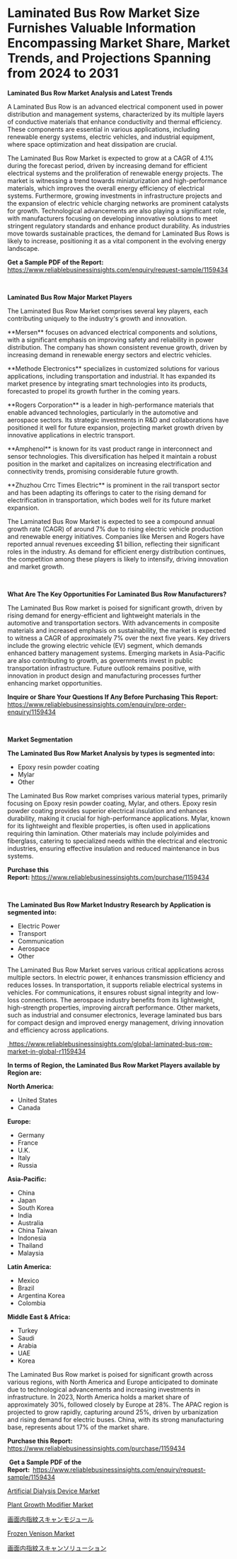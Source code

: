 <p><h1>Laminated Bus Row Market Size Furnishes Valuable Information Encompassing Market Share, Market Trends, and Projections Spanning from 2024 to 2031</h1></p><p><strong>Laminated Bus Row Market Analysis and Latest Trends</strong></p>
<p><p>A Laminated Bus Row is an advanced electrical component used in power distribution and management systems, characterized by its multiple layers of conductive materials that enhance conductivity and thermal efficiency. These components are essential in various applications, including renewable energy systems, electric vehicles, and industrial equipment, where space optimization and heat dissipation are crucial.</p><p>The Laminated Bus Row Market is expected to grow at a CAGR of 4.1% during the forecast period, driven by increasing demand for efficient electrical systems and the proliferation of renewable energy projects. The market is witnessing a trend towards miniaturization and high-performance materials, which improves the overall energy efficiency of electrical systems. Furthermore, growing investments in infrastructure projects and the expansion of electric vehicle charging networks are prominent catalysts for growth. Technological advancements are also playing a significant role, with manufacturers focusing on developing innovative solutions to meet stringent regulatory standards and enhance product durability. As industries move towards sustainable practices, the demand for Laminated Bus Rows is likely to increase, positioning it as a vital component in the evolving energy landscape.</p></p>
<p><strong>Get a Sample PDF of the Report:&nbsp;</strong> <a href="https://www.reliablebusinessinsights.com/enquiry/request-sample/1159434">https://www.reliablebusinessinsights.com/enquiry/request-sample/1159434</a></p>
<p>&nbsp;</p>
<p><strong>Laminated Bus Row Major Market Players</strong></p>
<p><p>The Laminated Bus Row Market comprises several key players, each contributing uniquely to the industry's growth and innovation. </p><p>**Mersen** focuses on advanced electrical components and solutions, with a significant emphasis on improving safety and reliability in power distribution. The company has shown consistent revenue growth, driven by increasing demand in renewable energy sectors and electric vehicles.</p><p>**Methode Electronics** specializes in customized solutions for various applications, including transportation and industrial. It has expanded its market presence by integrating smart technologies into its products, forecasted to propel its growth further in the coming years.</p><p>**Rogers Corporation** is a leader in high-performance materials that enable advanced technologies, particularly in the automotive and aerospace sectors. Its strategic investments in R&D and collaborations have positioned it well for future expansion, projecting market growth driven by innovative applications in electric transport.</p><p>**Amphenol** is known for its vast product range in interconnect and sensor technologies. This diversification has helped it maintain a robust position in the market and capitalizes on increasing electrification and connectivity trends, promising considerable future growth.</p><p>**Zhuzhou Crrc Times Electric** is prominent in the rail transport sector and has been adapting its offerings to cater to the rising demand for electrification in transportation, which bodes well for its future market expansion.</p><p>The Laminated Bus Row Market is expected to see a compound annual growth rate (CAGR) of around 7% due to rising electric vehicle production and renewable energy initiatives. Companies like Mersen and Rogers have reported annual revenues exceeding $1 billion, reflecting their significant roles in the industry. As demand for efficient energy distribution continues, the competition among these players is likely to intensify, driving innovation and market growth.</p></p>
<p>&nbsp;</p>
<p><strong>What Are The Key Opportunities For Laminated Bus Row Manufacturers?</strong></p>
<p><p>The Laminated Bus Row market is poised for significant growth, driven by rising demand for energy-efficient and lightweight materials in the automotive and transportation sectors. With advancements in composite materials and increased emphasis on sustainability, the market is expected to witness a CAGR of approximately 7% over the next five years. Key drivers include the growing electric vehicle (EV) segment, which demands enhanced battery management systems. Emerging markets in Asia-Pacific are also contributing to growth, as governments invest in public transportation infrastructure. Future outlook remains positive, with innovation in product design and manufacturing processes further enhancing market opportunities.</p></p>
<p><strong>Inquire or Share Your Questions If Any Before Purchasing This Report:</strong> <a href="https://www.reliablebusinessinsights.com/enquiry/pre-order-enquiry/1159434">https://www.reliablebusinessinsights.com/enquiry/pre-order-enquiry/1159434</a></p>
<p>&nbsp;</p>
<p><strong>Market Segmentation</strong></p>
<p><strong>The Laminated Bus Row Market Analysis by types is segmented into:</strong></p>
<p><ul><li>Epoxy resin powder coating</li><li>Mylar</li><li>Other</li></ul></p>
<p><p>The Laminated Bus Row market comprises various material types, primarily focusing on Epoxy resin powder coating, Mylar, and others. Epoxy resin powder coating provides superior electrical insulation and enhances durability, making it crucial for high-performance applications. Mylar, known for its lightweight and flexible properties, is often used in applications requiring thin lamination. Other materials may include polyimides and fiberglass, catering to specialized needs within the electrical and electronic industries, ensuring effective insulation and reduced maintenance in bus systems.</p></p>
<p><strong>Purchase this Report:&nbsp;</strong><a href="https://www.reliablebusinessinsights.com/purchase/1159434">https://www.reliablebusinessinsights.com/purchase/1159434</a></p>
<p>&nbsp;</p>
<p><strong>The Laminated Bus Row Market Industry Research by Application is segmented into:</strong></p>
<p><ul><li>Electric Power</li><li>Transport</li><li>Communication</li><li>Aerospace</li><li>Other</li></ul></p>
<p><p>The Laminated Bus Row Market serves various critical applications across multiple sectors. In electric power, it enhances transmission efficiency and reduces losses. In transportation, it supports reliable electrical systems in vehicles. For communications, it ensures robust signal integrity and low-loss connections. The aerospace industry benefits from its lightweight, high-strength properties, improving aircraft performance. Other markets, such as industrial and consumer electronics, leverage laminated bus bars for compact design and improved energy management, driving innovation and efficiency across applications.</p></p>
<p><a href="https://www.reliablebusinessinsights.com/global-laminated-bus-row-market-in-global-r1159434">&nbsp;https://www.reliablebusinessinsights.com/global-laminated-bus-row-market-in-global-r1159434</a></p>
<p><strong>In terms of Region, the Laminated Bus Row Market Players available by Region are:</strong></p>
<p>
    <p> <strong> North America: </strong>
        <ul>
            <li>United States</li>
            <li>Canada</li>
        </ul>
        </p> 
    <p> <strong> Europe: </strong>
        <ul>
            <li>Germany</li>
            <li>France</li>
            <li>U.K.</li>
            <li>Italy</li>
            <li>Russia</li>
        </ul>
        </p> 
    <p> <strong> Asia-Pacific: </strong>
        <ul>
            <li>China</li>
            <li>Japan</li>
            <li>South Korea</li>
            <li>India</li>
            <li>Australia</li>
            <li>China Taiwan</li>
            <li>Indonesia</li>
            <li>Thailand</li>
            <li>Malaysia</li>
        </ul>
        </p> 
    <p> <strong> Latin America: </strong>
        <ul>
            <li>Mexico</li>
            <li>Brazil</li>
            <li>Argentina Korea</li>
            <li>Colombia</li>
        </ul>
        </p> 
    <p> <strong> Middle East & Africa: </strong>
        <ul>
            <li>Turkey</li>
            <li>Saudi</li>
            <li>Arabia</li>
            <li>UAE</li>
            <li>Korea</li>
        </ul>
    </p>
    </p>
<p><p>The Laminated Bus Row market is poised for significant growth across various regions, with North America and Europe anticipated to dominate due to technological advancements and increasing investments in infrastructure. In 2023, North America holds a market share of approximately 30%, followed closely by Europe at 28%. The APAC region is projected to grow rapidly, capturing around 25%, driven by urbanization and rising demand for electric buses. China, with its strong manufacturing base, represents about 17% of the market share.</p></p>
<p><strong>Purchase this Report: </strong><a href="https://www.reliablebusinessinsights.com/purchase/1159434">https://www.reliablebusinessinsights.com/purchase/1159434</a></p>
<p>&nbsp;<strong>Get a Sample PDF of the Report:&nbsp;&nbsp;</strong><a href="https://www.reliablebusinessinsights.com/enquiry/request-sample/1159434">https://www.reliablebusinessinsights.com/enquiry/request-sample/1159434</a></p>
<p><strong></strong></p>
<p><p><a href="https://github.com/LacThu1/Market-Research-Report-List-1/blob/main/artificial-dialysis-device-market.md">Artificial Dialysis Device Market</a></p><p><a href="https://github.com/ChristianClark406/Market-Research-Report-List-1/blob/main/plant-growth-modifier-market.md">Plant Growth Modifier Market</a></p><p><a href="https://medium.com/@edwardherrera731/in-screen-fingerprint-scanning-module-088879d8ffa3">画面内指紋スキャンモジュール</a></p><p><a href="https://www.linkedin.com/pulse/global-frozen-venison-market-landscape-future-trends-strategic-sdqre?trackingId=ZxkkUHZUTR27KNabZHOBtQ%3D%3D">Frozen Venison Market</a></p><p><a href="https://medium.com/@kattiehuels/in-screen-fingerprint-scanning-solution-7fe2b9349591">画面内指紋スキャンソリューション</a></p></p>